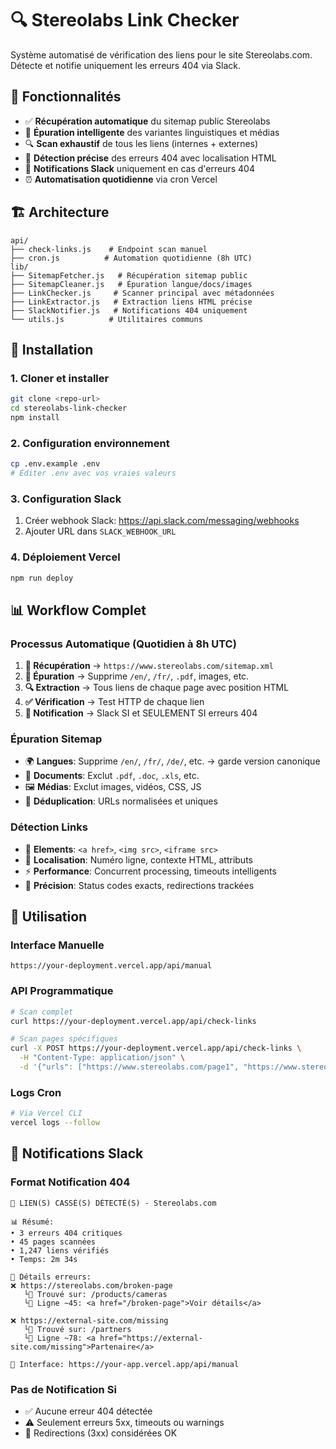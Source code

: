 # 🔍 Stereolabs Link Checker

Système automatisé de vérification des liens pour le site Stereolabs.com. Détecte et notifie uniquement les erreurs 404 via Slack.

## 🎯 Fonctionnalités

- ✅ **Récupération automatique** du sitemap public Stereolabs
- 🧹 **Épuration intelligente** des variantes linguistiques et médias
- 🔍 **Scan exhaustif** de tous les liens (internes + externes)
- 🎯 **Détection précise** des erreurs 404 avec localisation HTML
- 📱 **Notifications Slack** uniquement en cas d'erreurs 404
- ⏰ **Automatisation quotidienne** via cron Vercel

## 🏗️ Architecture

```
api/
├── check-links.js    # Endpoint scan manuel
├── cron.js          # Automation quotidienne (8h UTC)
lib/
├── SitemapFetcher.js   # Récupération sitemap public
├── SitemapCleaner.js   # Épuration langue/docs/images
├── LinkChecker.js     # Scanner principal avec métadonnées
├── LinkExtractor.js   # Extraction liens HTML précise
├── SlackNotifier.js   # Notifications 404 uniquement
└── utils.js          # Utilitaires communs
```

## 🚀 Installation

### 1. Cloner et installer
```bash
git clone <repo-url>
cd stereolabs-link-checker
npm install
```

### 2. Configuration environnement
```bash
cp .env.example .env
# Éditer .env avec vos vraies valeurs
```

### 3. Configuration Slack
1. Créer webhook Slack: https://api.slack.com/messaging/webhooks
2. Ajouter URL dans `SLACK_WEBHOOK_URL`

### 4. Déploiement Vercel
```bash
npm run deploy
```

## 📊 Workflow Complet

### Processus Automatique (Quotidien à 8h UTC)

1. **📡 Récupération** → `https://www.stereolabs.com/sitemap.xml`
2. **🧹 Épuration** → Supprime `/en/`, `/fr/`, `.pdf`, images, etc.
3. **🔍 Extraction** → Tous liens de chaque page avec position HTML
4. **✅ Vérification** → Test HTTP de chaque lien
5. **📱 Notification** → Slack SI et SEULEMENT SI erreurs 404

### Épuration Sitemap

- 🌍 **Langues**: Supprime `/en/`, `/fr/`, `/de/`, etc. → garde version canonique
- 📄 **Documents**: Exclut `.pdf`, `.doc`, `.xls`, etc.  
- 🖼️ **Médias**: Exclut images, vidéos, CSS, JS
- 🔄 **Déduplication**: URLs normalisées et uniques

### Détection Links

- 🔗 **Elements**: `<a href>`, `<img src>`, `<iframe src>`
- 📍 **Localisation**: Numéro ligne, contexte HTML, attributs
- ⚡ **Performance**: Concurrent processing, timeouts intelligents
- 🎯 **Précision**: Status codes exacts, redirections trackées

## 🔧 Utilisation

### Interface Manuelle
```
https://your-deployment.vercel.app/api/manual
```

### API Programmatique
```bash
# Scan complet
curl https://your-deployment.vercel.app/api/check-links

# Scan pages spécifiques
curl -X POST https://your-deployment.vercel.app/api/check-links \
  -H "Content-Type: application/json" \
  -d '{"urls": ["https://www.stereolabs.com/page1", "https://www.stereolabs.com/page2"]}'
```

### Logs Cron
```bash
# Via Vercel CLI
vercel logs --follow
```

## 📱 Notifications Slack

### Format Notification 404
```
🚨 LIEN(S) CASSÉ(S) DÉTECTÉ(S) - Stereolabs.com

📊 Résumé:
• 3 erreurs 404 critiques
• 45 pages scannées  
• 1,247 liens vérifiés
• Temps: 2m 34s

🔗 Détails erreurs:
❌ https://stereolabs.com/broken-page
   └📍 Trouvé sur: /products/cameras
   └📍 Ligne ~45: <a href="/broken-page">Voir détails</a>

❌ https://external-site.com/missing
   └📍 Trouvé sur: /partners  
   └📍 Ligne ~78: <a href="https://external-site.com/missing">Partenaire</a>

🔗 Interface: https://your-app.vercel.app/api/manual
```

### Pas de Notification Si
- ✅ Aucune erreur 404 détectée
- ⚠️ Seulement erreurs 5xx, timeouts ou warnings
- 🔄 Redirections (3xx) considérées OK
